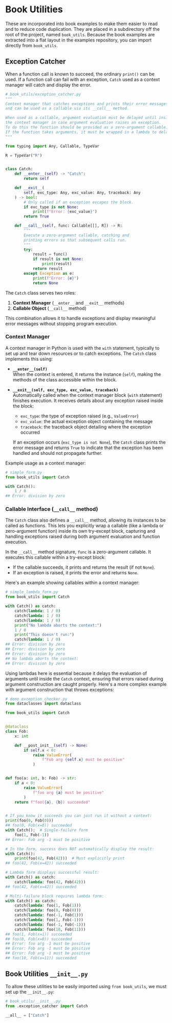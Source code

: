 # Book Utilities

These are incorporated into book examples to make them easier to read and to reduce code duplication.
They are placed in a subdirectory off the root of the project, named `book_utils`.
Because the book examples are extracted into a flat layout in the examples repository, you can import directly from `book_utils`.

## Exception Catcher

When a function call is known to succeed, the ordinary `print()` can be used.
If a function call can fail with an exception, `Catch` used as a context manager will catch and display the error.

```python
# book_utils/exception_catcher.py
"""
Context manager that catches exceptions and prints their error messages,
and can be used as a callable via its __call__ method.

When used as a callable, argument evaluation must be delayed until inside
the context manager in case argument evaluation raises an exception.
To do this the function should be provided as a zero-argument callable.
If the function takes arguments, it must be wrapped in a lambda to delay evaluation.
"""

from typing import Any, Callable, TypeVar

R = TypeVar("R")


class Catch:
    def __enter__(self) -> "Catch":
        return self

    def __exit__(
        self, exc_type: Any, exc_value: Any, traceback: Any
    ) -> bool:
        # Only called if an exception escapes the block.
        if exc_type is not None:
            print(f"Error: {exc_value}")
        return True

    def __call__(self, func: Callable[[], R]) -> R:
        """
        Execute a zero-argument callable, catching and
        printing errors so that subsequent calls run.
        """
        try:
            result = func()
            if result is not None:
                print(result)
            return result
        except Exception as e:
            print(f"Error: {e}")
            return None
```

The `Catch` class serves two roles:

1. **Context Manager** (`__enter__` and `__exit__` methods)
2. **Callable Object** (`__call__` method)

This combination allows it to handle exceptions and display meaningful error messages without stopping program execution.

### Context Manager

A context manager in Python is used with the `with` statement, typically to set up and tear down resources or to catch exceptions.
The `Catch` class implements this using:

- **`__enter__(self)`**\
  When the context is entered, it returns the instance (`self`), making the methods of the class accessible within the block.

- **`__exit__(self, exc_type, exc_value, traceback)`**\
  Automatically called when the context manager block (`with` statement) finishes execution.
  It receives details about any exception raised inside the block:

  - `exc_type`: the type of exception raised (e.g., `ValueError`)
  - `exc_value`: the actual exception object containing the message
  - `traceback`: the traceback object detailing where the exception occurred

  If an exception occurs (`exc_type is not None`), the `Catch` class prints the error message and returns `True` to indicate that the exception has been handled and should not propagate further.

Example usage as a context manager:

```python
# simple_form.py
from book_utils import Catch

with Catch():
    1 / 0
## Error: division by zero
```

### Callable Interface (`__call__` method)

The `Catch` class also defines a `__call__` method, allowing its instances to be called as functions.
This lets you explicitly wrap a callable (like a lambda or zero-argument function) inside its own try-except block, capturing and handling exceptions raised during both argument evaluation and function execution.

In the `__call__` method signature, `func` is a zero-argument callable.
It executes this callable within a try-except block:

- If the callable succeeds, it prints and returns the result (if not `None`).
- If an exception is raised, it prints the error and returns `None`.

Here's an example showing callables within a context manager:

```python
# simple_lambda_form.py
from book_utils import Catch

with Catch() as catch:
    catch(lambda: 1 / 0)
    catch(lambda: 1 / 0)
    catch(lambda: 1 / 0)
    print("No lambda aborts the context:")
    1 / 0
    print("This doesn't run:")
    catch(lambda: 1 / 0)
## Error: division by zero
## Error: division by zero
## Error: division by zero
## No lambda aborts the context:
## Error: division by zero
```

Using lambdas here is essential because it delays the evaluation of arguments until inside the `Catch` context, ensuring that errors raised during argument construction are caught properly.
Here's a more complex example with argument construction that throws exceptions:

```python
# demo_exception_checker.py
from dataclasses import dataclass

from book_utils import Catch


@dataclass
class Fob:
    x: int

    def __post_init__(self) -> None:
        if self.x < 0:
            raise ValueError(
                f"Fob arg {self.x} must be positive"
            )


def foo(a: int, b: Fob) -> str:
    if a < 0:
        raise ValueError(
            f"foo arg {a} must be positive"
        )
    return f"foo({a}, {b}) succeeded"


# If you know it succeeds you can just run it without a context:
print(foo(0, Fob(0)))
## foo(0, Fob(x=0)) succeeded
with Catch():  # Single-failure form
    foo(1, Fob(-1))
## Error: Fob arg -1 must be positive

# In the form, success does NOT automatically display the result:
with Catch():
    print(foo(42, Fob(42)))  # Must explicitly print
## foo(42, Fob(x=42)) succeeded

# Lambda form displays successful result:
with Catch() as catch:
    catch(lambda: foo(42, Fob(42)))
## foo(42, Fob(x=42)) succeeded

# Multi-failure block requires lambda form:
with Catch() as catch:
    catch(lambda: foo(1, Fob(1)))
    catch(lambda: foo(0, Fob(0)))
    catch(lambda: foo(-1, Fob(1)))
    catch(lambda: foo(1, Fob(-1)))
    catch(lambda: foo(-1, Fob(-1)))
    catch(lambda: foo(10, Fob(11)))
## foo(1, Fob(x=1)) succeeded
## foo(0, Fob(x=0)) succeeded
## Error: foo arg -1 must be positive
## Error: Fob arg -1 must be positive
## Error: Fob arg -1 must be positive
## foo(10, Fob(x=11)) succeeded
```

## Book Utilities `__init__.py`

To allow these utilities to be easily imported using `from book_utils`, we must set up the `__init__.py`:

```python
# book_utils/__init__.py
from .exception_catcher import Catch

__all__ = ["Catch"]
```

